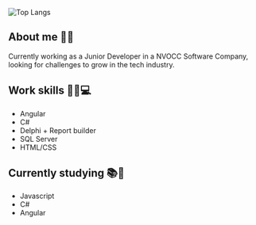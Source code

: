 
![Top Langs](https://github-readme-stats.vercel.app/api/top-langs/?username=brunodalcin&layout=compact&theme=dark) 
### <h2>About me 👨‍🦰</h2>
Currently working as a Junior Developer in a NVOCC Software Company, looking for challenges to grow in the tech industry.
### <h2>Work skills 👨‍💻💻</h2> 
- Angular
- C#
- Delphi + Report builder
- SQL Server
- HTML/CSS
### <h2>Currently studying 📚📕</h2> 
- Javascript
- C#
- Angular
  




  

